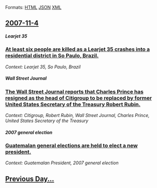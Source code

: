 
Formats: [HTML](2007/11/4/index.html)  [JSON](2007/11/4/index.json)  [XML](2007/11/4/index.xml)  

## [2007-11-4](/news/2007/11/4/index.md)

##### Learjet 35
### [ At least six people are killed as a Learjet 35 crashes into a residential district in So Paulo, Brazil. ](/news/2007/11/4/at-least-six-people-are-killed-as-a-learjet-35-crashes-into-a-residential-district-in-sao-paulo-brazil.md)
_Context: Learjet 35, So Paulo, Brazil_

##### Wall Street Journal
### [ The Wall Street Journal reports that Charles Prince has resigned as the head of Citigroup to be replaced by former United States Secretary of the Treasury Robert Rubin. ](/news/2007/11/4/the-wall-street-journal-reports-that-charles-prince-has-resigned-as-the-head-of-citigroup-to-be-replaced-by-former-united-states-secretary.md)
_Context: Citigroup, Robert Rubin, Wall Street Journal, Charles Prince, United States Secretary of the Treasury_

##### 2007 general election
### [ Guatemalan general elections are held to elect a new president. ](/news/2007/11/4/guatemalan-general-elections-are-held-to-elect-a-new-president.md)
_Context: Guatemalan President, 2007 general election_

## [Previous Day...](/news/2007/11/3/index.md)

